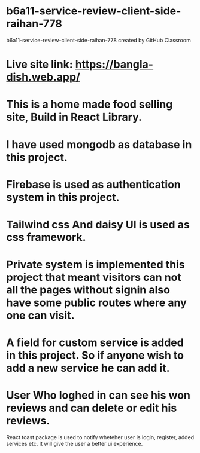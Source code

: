 # b6a11-service-review-client-side-raihan-778
b6a11-service-review-client-side-raihan-778 created by GitHub Classroom
# Live site link: https://bangla-dish.web.app/
# This is a home made food selling site, Build in React Library.
# I have used mongodb as database in this project.
# Firebase is used as authentication system in this project.
# Tailwind css And daisy UI is used as css framework.
# Private system is implemented this project that meant visitors can not all the pages without signin also have some public routes where any one can visit.
# A field for custom service is added in this project. So if anyone wish to add a new service he can add it.
# User Who loghed in can see his won reviews and can delete or edit his reviews.
React toast package is used to notify wheteher user is login, register, added services etc. It will give the user a better ui experience.
